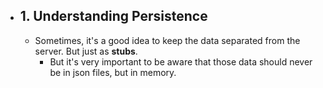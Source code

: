 - ## 1. Understanding Persistence
	- Sometimes, it's a good idea to keep the data separated from the server. But just as **stubs**.
		- But it's very important to be aware that those data should never be in json files, but in memory.